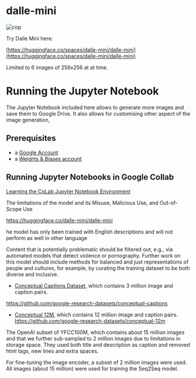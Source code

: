 # dalle-mini

![cop](https://user-images.githubusercontent.com/52700324/175556508-9ea39768-7ad1-4d96-a93e-3eef5d3e7386.png)

Try Dalle Mini here:

[https://huggingface.co/spaces/dalle-mini/dalle-mini](https://huggingface.co/spaces/dalle-mini/dalle-mini)

Limited to 6 images of 256x256 at at time.

# Running the Jupyter Notebook

The Jupyter Notebook included here allows to generate more images and save them to Google Drive. It also allows for customising other aspect of the image generation,

## Prerequisites 

* a [Google Account](https://support.google.com/accounts/answer/)
* a [Weights & Biases account](https://wandb.ai/site)

## Running Jupyter Notebooks in Google Collab 

[Learning the CoLab Jupyter Notebook Environment](https://www.webagesolutions.com/blog/learning-the-colab-jupyter-notebook-environment)




The limitations of the model and its Misuse, Malicious Use, and Out-of-Scope Use 

https://huggingface.co/dalle-mini/dalle-mini


he model has only been trained with English descriptions and will not perform as well in other language

Content that is potentially problematic should be filtered out, e.g., via automated models that detect violence or pornography.
Further work on this model should include methods for balanced and just representations of people and cultures, for example, by curating the training dataset to be both diverse and inclusive.


* [Conceptual Captions Dataset](https://aclanthology.org/P18-1238/), which contains 3 million image and caption pairs.

https://github.com/google-research-datasets/conceptual-captions


* [Conceptual 12M](https://arxiv.org/abs/2102.08981), which contains 12 million image and caption pairs.
https://github.com/google-research-datasets/conceptual-12m

The OpenAI subset of YFCC100M, which contains about 15 million images and that we further sub-sampled to 2 million images due to limitations in storage space. They used both title and description as caption and removed html tags, new lines and extra spaces.

For fine-tuning the image encoder, a subset of 2 million images were used. All images (about 15 million) were used for training the Seq2Seq model.
